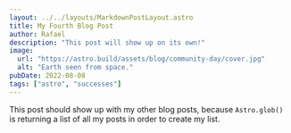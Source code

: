 ```yaml
---
layout: ../../layouts/MarkdownPostLayout.astro
title: My Fourth Blog Post
author: Rafael
description: "This post will show up on its own!"
image: 
  url: "https://astro.build/assets/blog/community-day/cover.jpg"
  alt: "Earth seen from space."
pubDate: 2022-08-08
tags: ["astro", "successes"]
---
```

This post should show up with my other blog posts, because `Astro.glob()` is returning a list of all my posts in order to create my list.